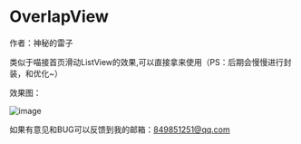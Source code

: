 # OverlapView

作者：神秘的雷子

类似于喵接首页滑动ListView的效果,可以直接拿来使用（PS：后期会慢慢进行封装，和优化~）

效果图：

![image](https://github.com/ght199266/OverlapView/blob/master/app/src/screenshots/gif.gif)


如果有意见和BUG可以反馈到我的邮箱：849851251@qq.com
